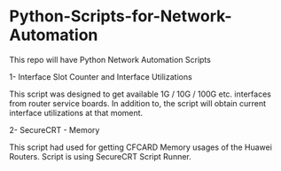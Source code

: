 # Python-Scripts-for-Network-Automation
This repo will have Python Network Automation Scripts

1- Interface Slot Counter and Interface Utilizations

This script was designed to get available 1G / 10G / 100G etc. interfaces from router service boards. In addition to, the script will obtain current interface utilizations at that moment.

2- SecureCRT - Memory

This script had used for getting CFCARD Memory usages of the Huawei Routers. Script is using SecureCRT Script Runner.
